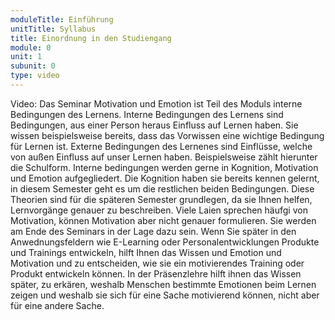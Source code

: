 ```yaml
---
moduleTitle: Einführung
unitTitle: Syllabus
title: Einordnung in den Studiengang
module: 0
unit: 1
subunit: 0
type: video
---
```



Video: Das Seminar Motivation und Emotion ist Teil des Moduls interne Bedingungen des Lernens. Interne Bedingungen des Lernens sind Bedingungen, aus einer Person heraus Einfluss auf Lernen haben. Sie wissen beispielsweise bereits, dass das Vorwissen eine wichtige Bedingung für Lernen ist. Externe Bedingungen des Lernenes sind Einflüsse, welche von außen Einfluss auf unser Lernen haben. Beispielsweise zählt hierunter die Schulform. Interne bedingungen werden gerne in Kognition, Motivation und Emotion aufgegliedert. Die Kognition haben sie bereits kennen gelernt, in diesem Semester geht es um die restlichen beiden Bedingungen. Diese Theorien sind für die späteren Semester grundlegen, da sie Ihnen helfen, Lernvorgänge genauer zu beschreiben. Viele Laien sprechen häufgi von Motivation, können Motivation aber nicht genauer formulieren. Sie werden am Ende des Seminars in der Lage dazu sein. Wenn Sie später in den Anwednungsfeldern wie E-Learning oder Personalentwicklungen Produkte und Trainings entwickeln, hilft Ihnen das Wissen und Emotion und Motivation und zu entscheiden, wie sie ein motivierendes Training oder Produkt entwickeln können. In der Präsenzlehre hilft ihnen das Wissen später, zu erkären, weshalb Menschen bestimmte Emotionen beim Lernen zeigen und weshalb sie sich für eine Sache motivierend können, nicht aber für eine andere Sache.

